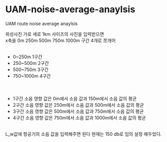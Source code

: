 # UAM-noise-average-anaylsis
UAM route noise average anaylsis

위성사진 가로 세로 1km 사이즈의 사진을 입력받으면  <br>
x축을 0m 250m 500m 750m 1000m 구간 4개로 쪼개어 <br> <br>
- 0~250m 1구간 <br>
- 250~500m 2구간 <br>
- 500~750m 3구간 <br>
- 750~1000m 4구간 <br>
 <br> <br> <br>
- 1구간 소음 영향 값은 0m에서 소음 값과 150m에서 소음 값의 평균 <br>
- 2구간 소음 영향 값은 250m에서 소음 값과 500m에서 소음 값의 평균 <br>
- 3구간 소음 영향 값은 500m에서 소음 값과 750m에서 소음 값의 평균 <br>
- 4구간 소음 영향 값은 750m에서 소음 값과 1000m에서 소음 값의 평균 <br>
 <br>
L_w값에 항공기의 소음 값을 입력해주면 된다 현재는 150 db로 임의 설정 해두었다.
